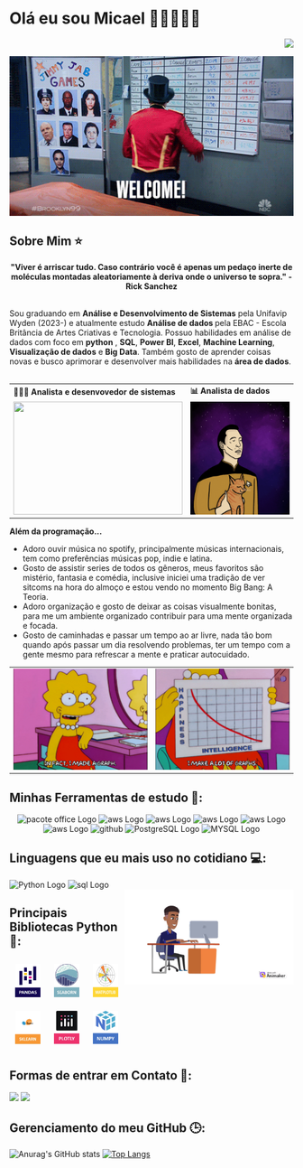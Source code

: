 # Olá eu sou Micael 👋🏽👨🏽‍💻
<!-- contador de visitas -->
<img align="right" src="https://komarev.com/ghpvc/?username=micaellimaj&color=0000FF"><br>
</div>
<!--fim contador -->

<!-- GIF B99 -->
<img src="WELCOME.gif" width="800" style="display: block; margin: 0 auto;" alt="B99">
<!-- FIM GIF B99 -->

<!-- Sobre me -->

## Sobre Mim ⭐️

<div align='center'>
  <b>"Viver é arriscar tudo. Caso contrário você é apenas um pedaço inerte de moléculas montadas aleatoriamente à deriva onde o universo te sopra." - Rick Sanchez</b>
</div><br>

Sou graduando em <b>Análise e Desenvolvimento de Sistemas</b> pela Unifavip Wyden (2023-) e atualmente estudo <b> Análise de dados </b> pela EBAC - Escola Britância de Artes Criativas e Tecnologia. Possuo habilidades em análise de dados com foco em <b>python</b> , <b>SQL</b>, <b>Power BI</b>, <b>Excel</b>, <b>Machine Learning</b>, <b>Visualização de dados</b> e <b>Big Data</b>. Também gosto de aprender coisas novas e busco aprimorar e desenvolver mais habilidades  na <b>área de dados</b>.
<br><br>

<!-- Fim sobre me -->

<!-- Areas de estudo -->
<div align="center">
  <table>
    <tr>
      <td><b>👨🏽‍🎓 Analista e desenvovedor de sistemas </b></td>
      <td><b>📊 Analista de dados</b></td>
    </tr>
    <tr>
      <td><img src="ADS.gif" width="300px" height="200px"></td>
      <td><img src="DataAnalytics.gif" width="300px" height="200px"> </td>
    </tr>
  </table>
</div>
<!-- Fim áreas de estudo -->

<!-- Sobre me-->

<b>Além da programação...</b>


- Adoro ouvir música no spotify, principalmente músicas internacionais, tem como preferências músicas pop, indie e latina.
- Gosto de assistir series de todos os gêneros, meus favoritos são mistério, fantasia e comédia, inclusive iniciei uma tradição de ver sitcoms na hora do almoço e estou vendo no momento Big Bang: A Teoria. 
- Adoro organização e gosto de deixar as coisas visualmente bonitas, para me um ambiente organizado contribuir para uma mente organizada e focada. 
- Gosto de caminhadas e passar um tempo ao ar livre, nada tão bom quando após passar um dia resolvendo problemas, ter um tempo com a gente mesmo para refrescar a mente e praticar autocuidado. 

<!-- Fim Sobre me-->



<!-- Lisa Simpsnos -->
<div align="center">
  <table>
    <tr>
      <td><img src="lisa1.gif"  width="300px"></td>
      <td><img src="lisa2.gif"  width="300px"></td>
    </tr>
  </table>
</div>
<!-- Fim Lisa -->

</div>

## Minhas Ferramentas de estudo 📶:
<div align='center'>       
<img src="https://img.shields.io/badge/Microsoft_Office-D83B01?style=for-the-badge&logo=microsoft-office&logoColor=white" alt="pacote office Logo">
<img src="https://img.shields.io/badge/Amazon_AWS-FF9900?style=for-the-badge&logo=amazonaws&logoColor=white" alt="aws Logo">
<img src="https://img.shields.io/badge/Colab-F9AB00?style=for-the-badge&logo=googlecolab&color=525252" alt="aws Logo">
<img src="https://img.shields.io/badge/PyCharm-000000.svg?&style=for-the-badge&logo=PyCharm&logoColor=white" alt="aws Logo">
<img src="https://img.shields.io/badge/Visual_Studio_Code-0078D4?style=for-the-badge&logo=visual%20studio%20code&logoColor=white" alt="aws Logo">
<img src="https://img.shields.io/badge/GIT-E44C30?style=for-the-badge&logo=git&logoColor=white" alt="aws Logo">
<img src="https://img.shields.io/badge/GitHub-100000?style=for-the-badge&logo=github&logoColor=white" alt="github">
<img src="https://img.shields.io/badge/PostgreSQL-316192?style=for-the-badge&logo=postgresql&logoColor=white" alt="PostgreSQL Logo">
<img src="https://img.shields.io/badge/MySQL-005C84?style=for-the-badge&logo=mysql&logoColor=white" alt="MYSQL Logo">
</div>  

##  Linguagens que eu mais uso no cotidiano 💻:
<div>
    <img src="https://cdn-icons-png.flaticon.com/128/5968/5968350.png" alt="Python Logo"  width="50px">
    <img src="https://cdn-icons-png.flaticon.com/128/9544/9544010.png" alt="sql Logo"  width="50px">
    
    
</div>
<!-- Meu avatar -->
<img src="6R3DBD98CYA3EAV0.gif" min-width="300px" max-width="300px" width="300px" align="right" alt="meu avatar">
<!-- Fim Avatar -->


## Principais Bibliotecas Python 🐍: 
<div  align="left">
<img src="Imagem1-pandas.jpg"  width="45" height="60" alt="pandas logo"  hspace="10" vspace="10">
<img src="Imagem2-seaborn.jpg"  width="45" height="60"  alt="seaborn logo"  hspace="10" vspace="10">
<img src="Imagem3-matplotlib.jpg"  width="45" height="60" alt="matplotlib logo"  hspace="10" vspace="10">
<img src="Imagem4-sklearn.jpg"  width="45" height="60"  alt="sklearn logo"  hspace="10" vspace="10">
<img src="Imagem5-plotly.jpg"  width="45" height="60"  alt="plotly logo"  hspace="10" vspace="10">
<img src="Imagem6-Numpy.jpg"  width="45" height="60"  alt="numpy logo"  hspace="10" vspace="10">
</div>


## Formas de entrar em Contato 🙏:

[<img src="https://cdn-icons-png.flaticon.com/128/145/145807.png" width="50"/>](https://www.linkedin.com/in/micael-jos%C3%A9-67194719b/)
[<img src="https://cdn-icons-png.flaticon.com/128/2504/2504727.png" width="50"/>]()

## Gerenciamento do meu GitHub 🕒:

![Anurag's GitHub stats](https://github-readme-stats.vercel.app/api?username=micaellimaj&theme=holi)
[![Top Langs](https://github-readme-stats.vercel.app/api/top-langs/?username=micaellimaj&layout=donut&theme=holi)](https://github.com/anuraghazra/github-readme-stats)
          
</div>



           
          
